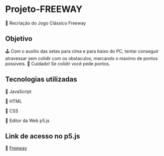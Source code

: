 # Projeto-FREEWAY
 
:round_pushpin: Recriação do Jogo Clássico Freeway

## Objetivo
:joystick: Com o auxilio das setas para cima e para baixo do PC, tentar conseguir atravessar sem colidir com os obstaculos, marcando o maximo de pontos possiveis.
    :jigsaw: Cuidado! Se colidir você pede pontos.

## Tecnologias utilizadas

:pushpin: JavaScript

:pushpin: HTML

:pushpin: CSS

:pushpin: Editor da Web p5.js

## Link de acesso no p5.js

:paperclip: [Freeway](https://editor.p5js.org/mariaeugenia907/sketches/jNenjV0ho)
